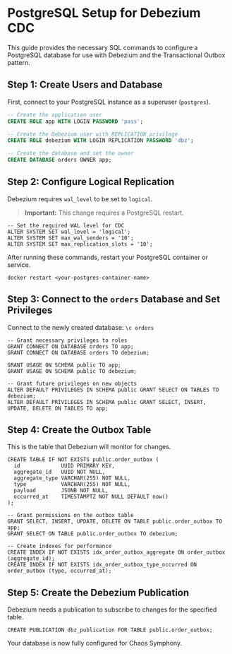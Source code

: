 # PostgreSQL Setup for Debezium CDC

This guide provides the necessary SQL commands to configure a PostgreSQL database for use with Debezium and the Transactional Outbox pattern.

## Step 1: Create Users and Database

First, connect to your PostgreSQL instance as a superuser (`postgres`).

```sql
-- Create the application user
CREATE ROLE app WITH LOGIN PASSWORD 'pass';

-- Create the Debezium user with REPLICATION privilege
CREATE ROLE debezium WITH LOGIN REPLICATION PASSWORD 'dbz';

-- Create the database and set the owner
CREATE DATABASE orders OWNER app;

```

## Step 2: Configure Logical Replication

Debezium requires `wal_level` to be set to `logical`.

> **Important:** This change requires a PostgreSQL restart.



```
-- Set the required WAL level for CDC
ALTER SYSTEM SET wal_level = 'logical';
ALTER SYSTEM SET max_wal_senders = '10';
ALTER SYSTEM SET max_replication_slots = '10';

```

After running these commands, restart your PostgreSQL container or service.

```
docker restart <your-postgres-container-name>
```


## Step 3: Connect to the `orders` Database and Set Privileges

Connect to the newly created database: `\c orders`


```
-- Grant necessary privileges to roles
GRANT CONNECT ON DATABASE orders TO app;
GRANT CONNECT ON DATABASE orders TO debezium;

GRANT USAGE ON SCHEMA public TO app;
GRANT USAGE ON SCHEMA public TO debezium;

-- Grant future privileges on new objects
ALTER DEFAULT PRIVILEGES IN SCHEMA public GRANT SELECT ON TABLES TO debezium;
ALTER DEFAULT PRIVILEGES IN SCHEMA public GRANT SELECT, INSERT, UPDATE, DELETE ON TABLES TO app;

```

## Step 4: Create the Outbox Table

This is the table that Debezium will monitor for changes.


```
CREATE TABLE IF NOT EXISTS public.order_outbox (
  id             UUID PRIMARY KEY,
  aggregate_id   UUID NOT NULL,
  aggregate_type VARCHAR(255) NOT NULL,
  type           VARCHAR(255) NOT NULL,
  payload        JSONB NOT NULL,
  occurred_at    TIMESTAMPTZ NOT NULL DEFAULT now()
);

-- Grant permissions on the outbox table
GRANT SELECT, INSERT, UPDATE, DELETE ON TABLE public.order_outbox TO app;
GRANT SELECT ON TABLE public.order_outbox TO debezium;

-- Create indexes for performance
CREATE INDEX IF NOT EXISTS idx_order_outbox_aggregate ON order_outbox (aggregate_id);
CREATE INDEX IF NOT EXISTS idx_order_outbox_type_occurred ON order_outbox (type, occurred_at);

```

## Step 5: Create the Debezium Publication

Debezium needs a publication to subscribe to changes for the specified table.



```
CREATE PUBLICATION dbz_publication FOR TABLE public.order_outbox;

```

Your database is now fully configured for Chaos Symphony.
